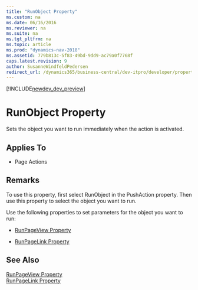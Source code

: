 ```yaml
---
title: "RunObject Property"
ms.custom: na
ms.date: 06/16/2016
ms.reviewer: na
ms.suite: na
ms.tgt_pltfrm: na
ms.topic: article
ms.prod: "dynamics-nav-2018"
ms.assetid: 779b813c-5f83-49bd-9dd9-ac79a0f7768f
caps.latest.revision: 9
author: SusanneWindfeldPedersen
redirect_url: /dynamics365/business-central/dev-itpro/developer/properties/devenv-properties
---
```


[!INCLUDE[newdev_dev_preview](../includes/newdev_dev_preview.md)]

# RunObject Property
Sets the object you want to run immediately when the action is activated.  
  
## Applies To  
  
-   Page Actions  
  
## Remarks  
 To use this property, first select RunObject in the PushAction property. Then use this property to select the object you want to run.  
  
 Use the following properties to set parameters for the object you want to run:  
  
-   [RunPageView Property](devenv-runpageview-property.md)  
  
-   [RunPageLink Property](devenv-runpagelink-property.md)  
  
## See Also  
 [RunPageView Property](devenv-runpageview-property.md)   
 [RunPageLink Property](devenv-runpagelink-property.md)